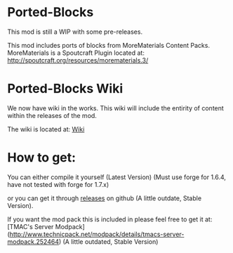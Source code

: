 Ported-Blocks
=============
This mod is still a WIP with some pre-releases.

This mod includes ports of blocks from MoreMaterials Content Packs.
MoreMaterials is a Spoutcraft Plugin located at: http://spoutcraft.org/resources/morematerials.3/

Ported-Blocks Wiki
==================
We now have wiki in the works. This wiki will include the entirity of content within the releases of the mod.

The wiki is located at: [Wiki](https://github.com/TMAC-Kratos/Ported-Blocks/wiki)

How to get:
===========
You can either compile it yourself (Latest Version) (Must use forge for 1.6.4, have not tested with forge for 1.7.x)

or you can get it through [releases](https://github.com/TMAC-Kratos/Ported-Blocks/releases) on github (A little outdate, Stable Version).

If you want the mod pack this is included in please feel free to get it at: [TMAC's Server Modpack] (http://www.technicpack.net/modpack/details/tmacs-server-modpack.252464) (A little outdated, Stable Version)
